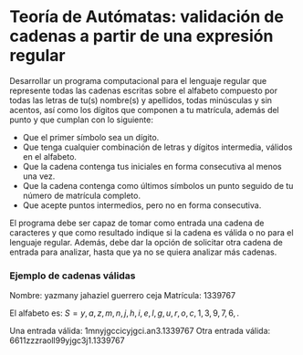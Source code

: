 # Teoría de Autómatas: validación de cadenas a partir de una expresión regular

Desarrollar un programa computacional para el lenguaje regular que represente todas las
cadenas escritas sobre el alfabeto compuesto por todas las letras de tu(s) nombre(s) y apellidos,
todas minúsculas y sin acentos, así como los dígitos que componen a tu matrícula, además del
punto y que cumplan con lo siguiente:

- Que el primer símbolo sea un dígito.
- Que tenga cualquier combinación de letras y dígitos intermedia, válidos en el alfabeto.
- Que la cadena contenga tus iniciales en forma consecutiva al menos una vez.
- Que la cadena contenga como últimos símbolos un punto seguido de tu número de
matrícula completo.
- Que acepte puntos intermedios, pero no en forma consecutiva.

El programa debe ser capaz de tomar como entrada una cadena de caracteres y que como
resultado indique si la cadena es válida o no para el lenguaje regular. Además, debe dar la
opción de solicitar otra cadena de entrada para analizar, hasta que ya no se quiera analizar más
cadenas.

### Ejemplo de cadenas válidas

Nombre: yazmany jahaziel guerrero ceja
Matrícula: 1339767

El alfabeto es:
$S = { y, a, z, m, n, j, h, i, e, l, g, u, r, o, c, 1, 3, 9, 7, 6, . }$

Una entrada válida: 1mnyjgccicyjgci.an3.1339767
Otra entrada válida: 6611zzzraoll99yjgc3j1.1339767
